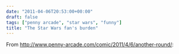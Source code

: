 ```yaml
---
date: "2011-04-06T20:53:00+00:00"
draft: false
tags: ["penny arcade", "star wars", "funny"]
title: "The Star Wars fan's burden"
---
```

From http://www.penny-arcade.com/comic/2011/4/6/another-round/:


